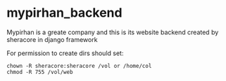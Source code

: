 # mypirhan_backend
Mypirhan is a greate company and this is its website backend created by sheracore in django framework

For permission to create dirs should set:
```
chown -R sheracore:sheracore /vol or /home/col
chmod -R 755 /vol/web
```
